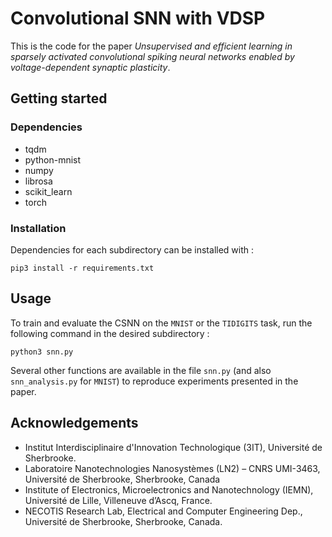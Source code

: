 # Convolutional SNN with VDSP

This is the code for the paper *Unsupervised and efficient learning in sparsely activated convolutional spiking neural networks enabled by voltage-dependent synaptic plasticity*.

## Getting started

### Dependencies
- tqdm
- python-mnist
- numpy
- librosa
- scikit_learn
- torch 

### Installation
Dependencies for each subdirectory can be installed with : 
```
pip3 install -r requirements.txt
```

## Usage

To train and evaluate the CSNN on the `MNIST` or the `TIDIGITS` task, run the following command in the desired subdirectory : 
```
python3 snn.py
```

Several other functions are available in the file `snn.py` (and also `snn_analysis.py` for `MNIST`) to reproduce experiments presented in the paper. 

## Acknowledgements

- Institut Interdisciplinaire d'Innovation Technologique (3IT), Université de Sherbrooke.
- Laboratoire Nanotechnologies Nanosystèmes (LN2) – CNRS UMI-3463, Université de Sherbrooke, Sherbrooke, Canada
- Institute of Electronics, Microelectronics and Nanotechnology (IEMN), Université de Lille, Villeneuve d’Ascq, France.
- NECOTIS Research Lab, Electrical and Computer Engineering Dep., Université de Sherbrooke, Sherbrooke, Canada.

